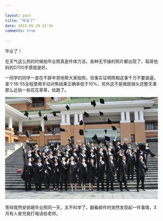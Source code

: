 ```yaml
---

layout: post
title: "毕业了"
date: 2013-05-29 22:34
comments: true

---
```

毕业了！

在天气这么热的时候拍毕业照真是件体力活，各种无节操的照片都出现了，韬哥他妈的D700手感就是好。

一同学的同学一直在不辞辛劳地帮大家拍照，但事实证明照相这事千万不要装逼，拿个18-55全程使用手动对焦结果正确率低于10%，另外这不是微距镜头还整天凑那么近拍一些花花草草，给跪了。

![graduate](/media/pic/graduate.jpg)

答辩竟然安排跟毕业照同一天，太不科学了。翻看邮件时突然发现起一件事情，3月有人冒充我打电话给老师。
